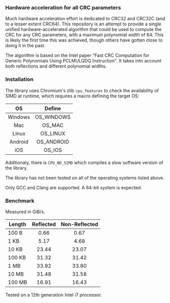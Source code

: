 ### Hardware acceleration for all CRC parameters

Much hardware acceleration effort is dedicated to CRC32 and CRC32C (and to a lesser extent CRC64). This repository is an attempt to provide a single unified hardware-accelerated algorithm that could be used to compute the CRC for any CRC parameters, with a maximum polynomial width of 64. This is likely the first time this was achieved, though others have gotten close to doing it in the past.

The algorithm is based on the Intel paper "Fast CRC Computation for Generic Polynomials Using PCLMULQDQ Instruction". It takes into account both reflections and different polynomial widths.

### Installation

The library uses Chromium's zlib `cpu_features` to check the availability of SIMD at runtime, which requires a macro defining the target OS:

| OS | Define |
| :-: | :-: |
| Windows | OS_WINDOWS |
| Mac | OS_MAC |
| Linux | OS_LINUX |
| Android | OS_ANDROID |
| iOS | OS_IOS |

Additionaly, there is `CPU_NO_SIMD` which compiles a slow software version of the library.

The library has not been tested on all of the operating systems listed above.

Only GCC and Clang are supported. A 64-bit system is expected.

### Benchmark

Measured in GiB/s.

| Length | Reflected | Non-Reflected |
| --- | :-: | :-: |
| 100 B | 0.66 | 0.67 |
| 1 KB | 5.17 | 4.68 |
| 10 KB | 23.44 | 23.07 |
| 100 KB | 31.32 | 31.42 |
| 1 MB | 33.92 | 33.80 |
| 10 MB | 31.48 | 31.58 |
| 100 MB | 16.91 | 16.43 |

Tested on a 12th generation Intel i7 processor.